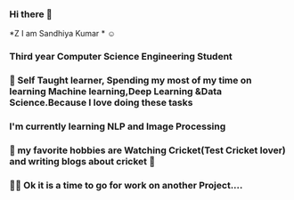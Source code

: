 ### Hi there 👋
 *Z I am Sandhiya Kumar * :relaxed:
### Third year Computer Science Engineering Student
### 🌱 Self Taught learner, Spending my most of my time on learning Machine learning,Deep Learning &Data Science.Because I love doing these tasks
### I'm currently learning NLP and Image Processing
### :cricket_game: my favorite hobbies are Watching Cricket(Test Cricket lover) and writing blogs about cricket 	:cricket_game:
### 
### :running_woman: Ok it is a time to go for work on another Project....

<!--
**SandhiyaKumar-18/SandhiyaKumar-18** is a ✨ _special_ ✨ repository because its `README.md` (this file) appears on your GitHub profile.
 [![Sandhiya's GitHub stats](https://github-readme-stats.vercel.app/api?username=anuraghazra)](https://github.com/SandhiyaKumar-18/github-readme-stats)
![Sandhiya's GitHub stats](https://github-readme-stats.vercel.app/api?username=SandhiyaKumar-18&show_icons=true&theme=radical)
[![Sandhiya's GitHub stats](https://github-readme-stats.vercel.app/api?username=SandhiyaKumar-18)](https://github.com/SandhiyaKumar-18/github-readme-stats)
Here are some ideas to get you started:

- 🔭 I’m currently working on ...
- 🌱 I’m currently learning ...
- 👯 I’m looking to collaborate on ...
- 🤔 I’m looking for help with ...
- 💬 Ask me about ...
- 📫 How to reach me: ...
- 😄 Pronouns: ...
- ⚡ Fun fact: ...
-->
